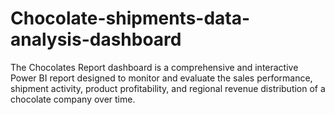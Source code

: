 # Chocolate-shipments-data-analysis-dashboard
The Chocolates Report dashboard is a comprehensive and interactive Power BI report designed to monitor and evaluate the sales performance, shipment activity, product profitability, and regional revenue distribution of a chocolate company over time.
